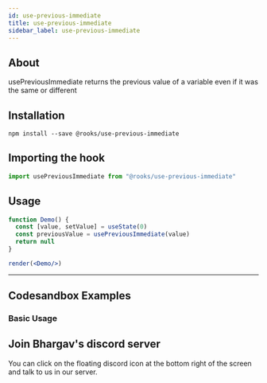```yaml
---
id: use-previous-immediate
title: use-previous-immediate
sidebar_label: use-previous-immediate
---
```



    

## About

usePreviousImmediate returns the previous value of a variable even if it was the same or different

[//]: # "Main"

## Installation

    npm install --save @rooks/use-previous-immediate

## Importing the hook

```javascript
import usePreviousImmediate from "@rooks/use-previous-immediate"
```

## Usage

```jsx
function Demo() {
  const [value, setValue] = useState(0)
  const previousValue = usePreviousImmediate(value) 
  return null
}

render(<Demo/>)
```


---

## Codesandbox Examples

### Basic Usage    



## Join Bhargav's discord server
You can click on the floating discord icon at the bottom right of the screen and talk to us in our server.

    